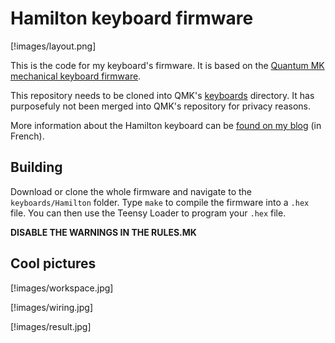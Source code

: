 Hamilton keyboard firmware
======================

[!images/layout.png]

This is the code for my keyboard's firmware. It is based on the [Quantum MK mechanical keyboard firmware](https://github.com/qmk/qmk_firmware). 

This repository needs to be cloned into QMK's [keyboards](https://github.com/qmk/qmk_firmware/tree/master/keyboards) directory. It has purposefuly not been merged into QMK's repository for privacy reasons. 

More information about the Hamilton keyboard can be [found on my blog](https://kowalski.legtux.org/2017/10/hamilton-keyboard/) (in French). 

## Building

Download or clone the whole firmware and navigate to the `keyboards/Hamilton` folder. Type `make` to compile the firmware into a `.hex` file. You can then use the Teensy Loader to program your `.hex` file. 

**DISABLE THE WARNINGS IN THE RULES.MK**

## Cool pictures

[!images/workspace.jpg]

[!images/wiring.jpg]

[!images/result.jpg]
